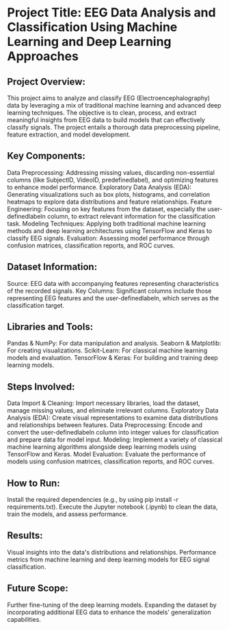 # Project Title: EEG Data Analysis and Classification Using Machine Learning and Deep Learning Approaches

## Project Overview: 
This project aims to analyze and classify EEG (Electroencephalography) data by leveraging a mix of traditional machine learning and advanced deep learning techniques. The objective is to clean, process, and extract meaningful insights from EEG data to build models that can effectively classify signals. The project entails a thorough data preprocessing pipeline, feature extraction, and model development.

## Key Components:

Data Preprocessing: Addressing missing values, discarding non-essential columns (like SubjectID, VideoID, predefinedlabel), and optimizing features to enhance model performance.
Exploratory Data Analysis (EDA): Generating visualizations such as box plots, histograms, and correlation heatmaps to explore data distributions and feature relationships.
Feature Engineering: Focusing on key features from the dataset, especially the user-definedlabeln column, to extract relevant information for the classification task.
Modeling Techniques: Applying both traditional machine learning methods and deep learning architectures using TensorFlow and Keras to classify EEG signals.
Evaluation: Assessing model performance through confusion matrices, classification reports, and ROC curves.

## Dataset Information:

Source: EEG data with accompanying features representing characteristics of the recorded signals.
Key Columns: Significant columns include those representing EEG features and the user-definedlabeln, which serves as the classification target.

## Libraries and Tools:

Pandas & NumPy: For data manipulation and analysis.
Seaborn & Matplotlib: For creating visualizations.
Scikit-Learn: For classical machine learning models and evaluation.
TensorFlow & Keras: For building and training deep learning models.

## Steps Involved:

Data Import & Cleaning: Import necessary libraries, load the dataset, manage missing values, and eliminate irrelevant columns.
Exploratory Data Analysis (EDA): Create visual representations to examine data distributions and relationships between features.
Data Preprocessing: Encode and convert the user-definedlabeln column into integer values for classification and prepare data for model input.
Modeling: Implement a variety of classical machine learning algorithms alongside deep learning models using TensorFlow and Keras.
Model Evaluation: Evaluate the performance of models using confusion matrices, classification reports, and ROC curves.

##  How to Run:

Install the required dependencies (e.g., by using pip install -r requirements.txt).
Execute the Jupyter notebook (.ipynb) to clean the data, train the models, and assess performance.

## Results:

Visual insights into the data's distributions and relationships.
Performance metrics from machine learning and deep learning models for EEG signal classification.

## Future Scope:

Further fine-tuning of the deep learning models.
Expanding the dataset by incorporating additional EEG data to enhance the models' generalization capabilities.
